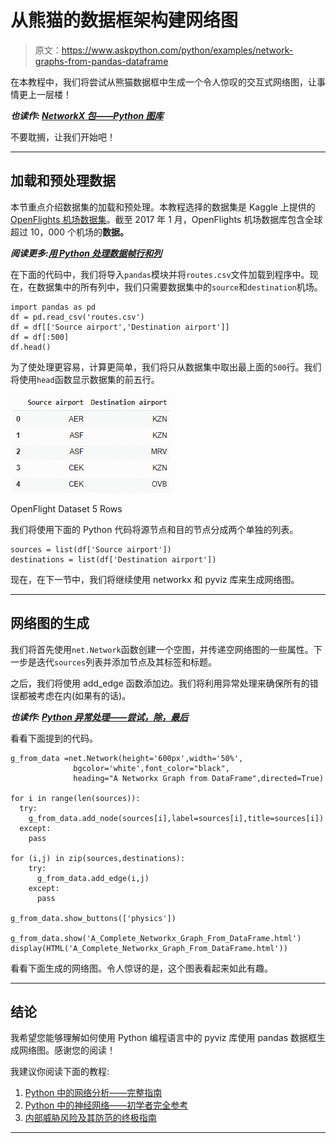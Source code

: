 # 从熊猫的数据框架构建网络图

> 原文：<https://www.askpython.com/python/examples/network-graphs-from-pandas-dataframe>

在本教程中，我们将尝试从熊猫数据框中生成一个令人惊叹的交互式网络图，让事情更上一层楼！

***也读作: [NetworkX 包——Python 图库](https://www.askpython.com/python-modules/networkx-package)***

不要耽搁，让我们开始吧！

* * *

## 加载和预处理数据

本节重点介绍数据集的加载和预处理。本教程选择的数据集是 Kaggle 上提供的 [OpenFlights 机场数据集](https://www.kaggle.com/datasets/divyanshrai/openflights-airports-database-2017)。截至 2017 年 1 月，OpenFlights 机场数据库包含全球超过 10，000 个机场的**数据。**

***阅读更多:[用 Python 处理数据帧行和列](https://www.askpython.com/python-modules/pandas/dataframe-rows-and-columns)***

在下面的代码中，我们将导入`pandas`模块并将`routes.csv`文件加载到程序中。现在，在数据集中的所有列中，我们只需要数据集中的`source`和`destination`机场。

```
import pandas as pd
df = pd.read_csv('routes.csv')
df = df[['Source airport','Destination airport']]
df = df[:500]
df.head()

```

为了使处理更容易，计算更简单，我们将只从数据集中取出最上面的`500`行。我们将使用`head`函数显示数据集的前五行。

![OpenFlight Dataset 5 Rows](img/48c8ddbbe5e32844c61f81c5e1e11bb8.png)

OpenFlight Dataset 5 Rows

我们将使用下面的 Python 代码将源节点和目的节点分成两个单独的列表。

```
sources = list(df['Source airport'])
destinations = list(df['Destination airport'])

```

现在，在下一节中，我们将继续使用 networkx 和 pyviz 库来生成网络图。

* * *

## 网络图的生成

我们将首先使用`net.Network`函数创建一个空图，并传递空网络图的一些属性。下一步是迭代`sources`列表并添加节点及其标签和标题。

之后，我们将使用 add_edge 函数添加边。我们将利用异常处理来确保所有的错误都被考虑在内(如果有的话)。

***也读作: [Python 异常处理——尝试，除，最后](https://www.askpython.com/python/python-exception-handling)***

看看下面提到的代码。

```
g_from_data =net.Network(height='600px',width='50%',
              bgcolor='white',font_color="black",
              heading="A Networkx Graph from DataFrame",directed=True)

for i in range(len(sources)):
  try:
    g_from_data.add_node(sources[i],label=sources[i],title=sources[i])
  except:
    pass

for (i,j) in zip(sources,destinations):
    try:
      g_from_data.add_edge(i,j)
    except:
      pass

g_from_data.show_buttons(['physics'])

g_from_data.show('A_Complete_Networkx_Graph_From_DataFrame.html')
display(HTML('A_Complete_Networkx_Graph_From_DataFrame.html'))

```

看看下面生成的网络图。令人惊讶的是，这个图表看起来如此有趣。

* * *

## 结论

我希望您能够理解如何使用 Python 编程语言中的 pyviz 库使用 pandas 数据框生成网络图。感谢您的阅读！

我建议你阅读下面的教程:

1.  [Python 中的网络分析——完整指南](https://www.askpython.com/python/examples/network-analysis-in-python)
2.  [Python 中的神经网络——初学者完全参考](https://www.askpython.com/python/examples/neural-networks)
3.  [内部威胁风险及其防范的终极指南](https://www.askpython.com/python/ultimate-guide-insider-threat-risks-prevention)

* * *